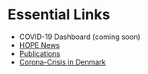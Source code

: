# Essential Links

 - COVID-19 Dashboard (coming soon)
 - [HOPE News](/#/news)
 - [Publications](/#/publications)
 - [Corona-Crisis in Denmark](/#/coronaCrisiInDK)
